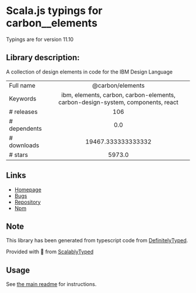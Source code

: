 
# Scala.js typings for carbon__elements

Typings are for version 11.10

## Library description:
A collection of design elements in code for the IBM Design Language

|                    |                 |
| ------------------ | :-------------: |
| Full name          | @carbon/elements |
| Keywords           | ibm, elements, carbon, carbon-elements, carbon-design-system, components, react |
| # releases         | 106 |
| # dependents       | 0.0 |
| # downloads        | 19467.333333333332 |
| # stars            | 5973.0 |

## Links
- [Homepage](https://github.com/carbon-design-system/carbon#readme)
- [Bugs](https://github.com/carbon-design-system/carbon/issues)
- [Repository](https://github.com/carbon-design-system/carbon)
- [Npm](https://www.npmjs.com/package/%40carbon%2Felements)
    


## Note
This library has been generated from typescript code from [DefinitelyTyped](https://definitelytyped.org).

Provided with :purple_heart: from [ScalablyTyped](https://github.com/oyvindberg/ScalablyTyped)

## Usage
See [the main readme](../../readme.md) for instructions.


